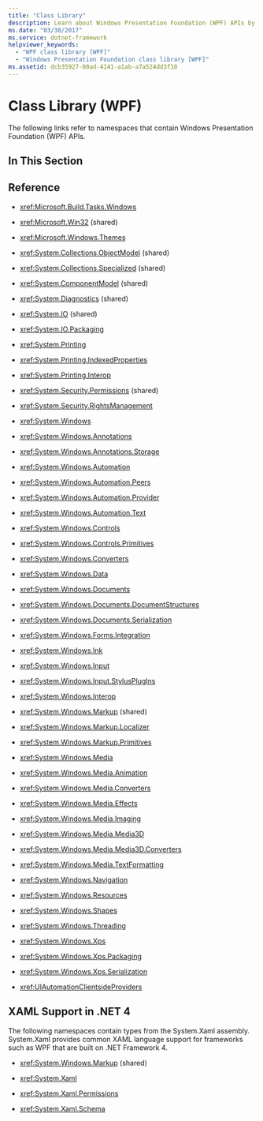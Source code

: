 ```yaml
---
title: "Class Library"
description: Learn about Windows Presentation Foundation (WPF) APIs by following the links collected in this article.
ms.date: "03/30/2017"
ms.service: dotnet-framework
helpviewer_keywords: 
  - "WPF class library [WPF]"
  - "Windows Presentation Foundation class library [WPF]"
ms.assetid: dcb35927-00ad-4141-a1ab-a7a524dd3f10
---
```

# Class Library (WPF)

The following links refer to namespaces that contain Windows Presentation Foundation (WPF) APIs.

## In This Section

## Reference

- <xref:Microsoft.Build.Tasks.Windows>

- <xref:Microsoft.Win32> (shared)

- <xref:Microsoft.Windows.Themes>

- <xref:System.Collections.ObjectModel> (shared)

- <xref:System.Collections.Specialized> (shared)

- <xref:System.ComponentModel> (shared)

- <xref:System.Diagnostics> (shared)

- <xref:System.IO> (shared)

- <xref:System.IO.Packaging>

- <xref:System.Printing>

- <xref:System.Printing.IndexedProperties>

- <xref:System.Printing.Interop>

- <xref:System.Security.Permissions> (shared)

- <xref:System.Security.RightsManagement>

- <xref:System.Windows>

- <xref:System.Windows.Annotations>

- <xref:System.Windows.Annotations.Storage>

- <xref:System.Windows.Automation>

- <xref:System.Windows.Automation.Peers>

- <xref:System.Windows.Automation.Provider>

- <xref:System.Windows.Automation.Text>

- <xref:System.Windows.Controls>

- <xref:System.Windows.Controls.Primitives>

- <xref:System.Windows.Converters>

- <xref:System.Windows.Data>

- <xref:System.Windows.Documents>

- <xref:System.Windows.Documents.DocumentStructures>

- <xref:System.Windows.Documents.Serialization>

- <xref:System.Windows.Forms.Integration>

- <xref:System.Windows.Ink>

- <xref:System.Windows.Input>

- <xref:System.Windows.Input.StylusPlugIns>

- <xref:System.Windows.Interop>

- <xref:System.Windows.Markup> (shared)

- <xref:System.Windows.Markup.Localizer>

- <xref:System.Windows.Markup.Primitives>

- <xref:System.Windows.Media>

- <xref:System.Windows.Media.Animation>

- <xref:System.Windows.Media.Converters>

- <xref:System.Windows.Media.Effects>

- <xref:System.Windows.Media.Imaging>

- <xref:System.Windows.Media.Media3D>

- <xref:System.Windows.Media.Media3D.Converters>

- <xref:System.Windows.Media.TextFormatting>

- <xref:System.Windows.Navigation>

- <xref:System.Windows.Resources>

- <xref:System.Windows.Shapes>

- <xref:System.Windows.Threading>

- <xref:System.Windows.Xps>

- <xref:System.Windows.Xps.Packaging>

- <xref:System.Windows.Xps.Serialization>

- <xref:UIAutomationClientsideProviders>

## XAML Support in .NET 4

The following namespaces contain types from the System.Xaml assembly. System.Xaml provides common XAML language support for frameworks such as WPF that are built on .NET Framework 4.

- <xref:System.Windows.Markup> (shared)

- <xref:System.Xaml>

- <xref:System.Xaml.Permissions>

- <xref:System.Xaml.Schema>
